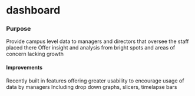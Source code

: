 # dashboard

### Purpose
Provide campus level data to managers and directors that oversee the staff placed there
Offer insight and analysis from bright spots and areas of concern lacking growth

#### Improvements
Recently built in features offering greater usability to encourage usage of data by managers
Including drop down graphs, slicers, timelapse bars
